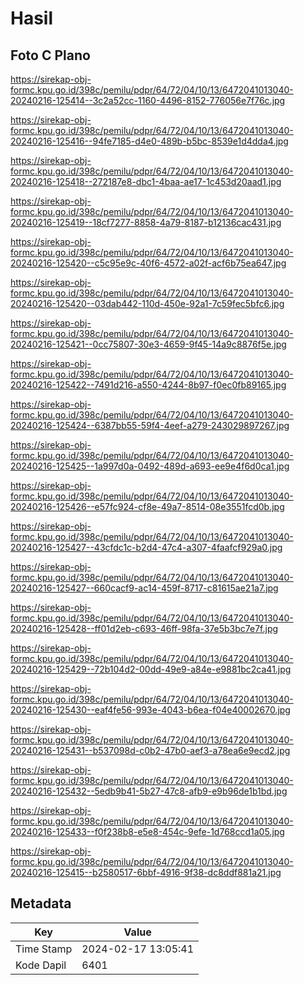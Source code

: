 # Hasil

## Foto C Plano

https://sirekap-obj-formc.kpu.go.id/398c/pemilu/pdpr/64/72/04/10/13/6472041013040-20240216-125414--3c2a52cc-1160-4496-8152-776056e7f76c.jpg

https://sirekap-obj-formc.kpu.go.id/398c/pemilu/pdpr/64/72/04/10/13/6472041013040-20240216-125416--94fe7185-d4e0-489b-b5bc-8539e1d4dda4.jpg

https://sirekap-obj-formc.kpu.go.id/398c/pemilu/pdpr/64/72/04/10/13/6472041013040-20240216-125418--272187e8-dbc1-4baa-ae17-1c453d20aad1.jpg

https://sirekap-obj-formc.kpu.go.id/398c/pemilu/pdpr/64/72/04/10/13/6472041013040-20240216-125419--18cf7277-8858-4a79-8187-b12136cac431.jpg

https://sirekap-obj-formc.kpu.go.id/398c/pemilu/pdpr/64/72/04/10/13/6472041013040-20240216-125420--c5c95e9c-40f6-4572-a02f-acf6b75ea647.jpg

https://sirekap-obj-formc.kpu.go.id/398c/pemilu/pdpr/64/72/04/10/13/6472041013040-20240216-125420--03dab442-110d-450e-92a1-7c59fec5bfc6.jpg

https://sirekap-obj-formc.kpu.go.id/398c/pemilu/pdpr/64/72/04/10/13/6472041013040-20240216-125421--0cc75807-30e3-4659-9f45-14a9c8876f5e.jpg

https://sirekap-obj-formc.kpu.go.id/398c/pemilu/pdpr/64/72/04/10/13/6472041013040-20240216-125422--7491d216-a550-4244-8b97-f0ec0fb89165.jpg

https://sirekap-obj-formc.kpu.go.id/398c/pemilu/pdpr/64/72/04/10/13/6472041013040-20240216-125424--6387bb55-59f4-4eef-a279-243029897267.jpg

https://sirekap-obj-formc.kpu.go.id/398c/pemilu/pdpr/64/72/04/10/13/6472041013040-20240216-125425--1a997d0a-0492-489d-a693-ee9e4f6d0ca1.jpg

https://sirekap-obj-formc.kpu.go.id/398c/pemilu/pdpr/64/72/04/10/13/6472041013040-20240216-125426--e57fc924-cf8e-49a7-8514-08e3551fcd0b.jpg

https://sirekap-obj-formc.kpu.go.id/398c/pemilu/pdpr/64/72/04/10/13/6472041013040-20240216-125427--43cfdc1c-b2d4-47c4-a307-4faafcf929a0.jpg

https://sirekap-obj-formc.kpu.go.id/398c/pemilu/pdpr/64/72/04/10/13/6472041013040-20240216-125427--660cacf9-ac14-459f-8717-c81615ae21a7.jpg

https://sirekap-obj-formc.kpu.go.id/398c/pemilu/pdpr/64/72/04/10/13/6472041013040-20240216-125428--ff01d2eb-c693-46ff-98fa-37e5b3bc7e7f.jpg

https://sirekap-obj-formc.kpu.go.id/398c/pemilu/pdpr/64/72/04/10/13/6472041013040-20240216-125429--72b104d2-00dd-49e9-a84e-e9881bc2ca41.jpg

https://sirekap-obj-formc.kpu.go.id/398c/pemilu/pdpr/64/72/04/10/13/6472041013040-20240216-125430--eaf4fe56-993e-4043-b6ea-f04e40002670.jpg

https://sirekap-obj-formc.kpu.go.id/398c/pemilu/pdpr/64/72/04/10/13/6472041013040-20240216-125431--b537098d-c0b2-47b0-aef3-a78ea6e9ecd2.jpg

https://sirekap-obj-formc.kpu.go.id/398c/pemilu/pdpr/64/72/04/10/13/6472041013040-20240216-125432--5edb9b41-5b27-47c8-afb9-e9b96de1b1bd.jpg

https://sirekap-obj-formc.kpu.go.id/398c/pemilu/pdpr/64/72/04/10/13/6472041013040-20240216-125433--f0f238b8-e5e8-454c-9efe-1d768ccd1a05.jpg

https://sirekap-obj-formc.kpu.go.id/398c/pemilu/pdpr/64/72/04/10/13/6472041013040-20240216-125415--b2580517-6bbf-4916-9f38-dc8ddf881a21.jpg


## Metadata

| Key        | Value               |
| ---------- | ------------------- |
| Time Stamp | 2024-02-17 13:05:41 |
| Kode Dapil | 6401                |



